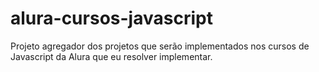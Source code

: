 # alura-cursos-javascript

Projeto agregador dos projetos que serão implementados nos cursos de Javascript da Alura que eu resolver implementar.
